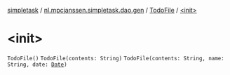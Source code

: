[simpletask](../../index.md) / [nl.mpcjanssen.simpletask.dao.gen](../index.md) / [TodoFile](index.md) / [&lt;init&gt;](.)

# &lt;init&gt;

`TodoFile()`
`TodoFile(contents: String)`
`TodoFile(contents: String, name: String, date: `[`Date`](http://docs.oracle.com/javase/6/docs/api/java/util/Date.html)`)`